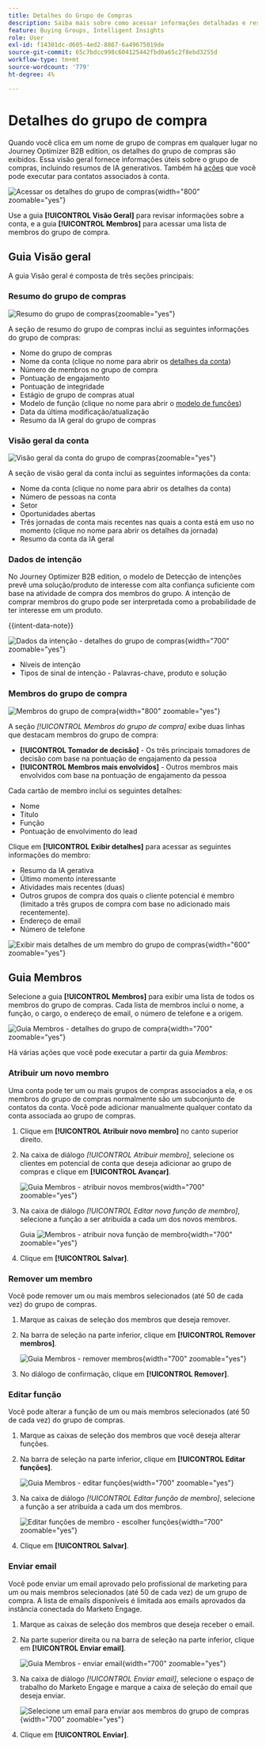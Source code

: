 ```yaml
---
title: Detalhes do Grupo de Compras
description: Saiba mais sobre como acessar informações detalhadas e resumos de IA gerativos para grupos de compra no Journey Optimizer B2B edition.
feature: Buying Groups, Intelligent Insights
role: User
exl-id: f14301dc-d605-4ed2-8867-6a49675019de
source-git-commit: 65c7bdcc998c604125442fbd0a65c2f8ebd3255d
workflow-type: tm+mt
source-wordcount: '779'
ht-degree: 4%

---
```


# Detalhes do grupo de compra

Quando você clica em um nome de grupo de compras em qualquer lugar no Journey Optimizer B2B edition, os detalhes do grupo de compras são exibidos. Essa visão geral fornece informações úteis sobre o grupo de compras, incluindo resumos de IA generativos. Também há [ações](#buying-group-actions) que você pode executar para contatos associados à conta.

![Acessar os detalhes do grupo de compras](./assets/buying-group-details.png){width="800" zoomable="yes"}

Use a guia **[!UICONTROL Visão Geral]** para revisar informações sobre a conta, e a guia **[!UICONTROL Membros]** para acessar uma lista de membros do grupo de compra.

## Guia Visão geral

A guia Visão geral é composta de três seções principais:

### Resumo do grupo de compras

![Resumo do grupo de compras](./assets/details-page-buying-group-overview.png){zoomable="yes"}

A seção de resumo do grupo de compras inclui as seguintes informações do grupo de compras:

* Nome do grupo de compras
* Nome da conta (clique no nome para abrir os [detalhes da conta](../accounts/account-details.md))
* Número de membros no grupo de compra
* Pontuação de engajamento
* Pontuação de integridade
* Estágio de grupo de compras atual
* Modelo de função (clique no nome para abrir o [modelo de funções](buying-groups-role-templates.md#access-and-browse-role-templates))
* Data da última modificação/atualização
* Resumo da IA geral do grupo de compras

### Visão geral da conta

![Visão geral da conta do grupo de compras](./assets/details-page-buying-group-account-overview.png){zoomable="yes"}

A seção de visão geral da conta inclui as seguintes informações da conta:

* Nome da conta (clique no nome para abrir os detalhes da conta)
* Número de pessoas na conta
* Setor
* Oportunidades abertas
* Três jornadas de conta mais recentes nas quais a conta está em uso no momento (clique no nome para abrir os detalhes da jornada)
* Resumo da conta da IA geral

### Dados de intenção

No Journey Optimizer B2B edition, o modelo de Detecção de intenções prevê uma solução/produto de interesse com alta confiança suficiente com base na atividade de compra dos membros do grupo. A intenção de comprar membros do grupo pode ser interpretada como a probabilidade de ter interesse em um produto.

{{intent-data-note}}

![Dados da intenção - detalhes do grupo de compras](../accounts/assets/intent-data-panel.png){width="700" zoomable="yes"}

* Níveis de intenção
* Tipos de sinal de intenção - Palavras-chave, produto e solução

### Membros do grupo de compra

![Membros do grupo de compra](./assets/details-page-buying-group-members.png){width="800" zoomable="yes"}

A seção _[!UICONTROL Membros do grupo de compra]_ exibe duas linhas que destacam membros do grupo de compra:

* **[!UICONTROL Tomador de decisão]** - Os três principais tomadores de decisão com base na pontuação de engajamento da pessoa
* **[!UICONTROL Membros mais envolvidos]** - Outros membros mais envolvidos com base na pontuação de engajamento da pessoa

Cada cartão de membro inclui os seguintes detalhes:

* Nome
* Título
* Função
* Pontuação de envolvimento do lead

Clique em **[!UICONTROL Exibir detalhes]** para acessar as seguintes informações do membro:

* Resumo da IA gerativa
* Último momento interessante
* Atividades mais recentes (duas)
* Outros grupos de compra dos quais o cliente potencial é membro (limitado a três grupos de compra com base no adicionado mais recentemente).
* Endereço de email
* Número de telefone

![Exibir mais detalhes de um membro do grupo de compras](./assets/details-page-buying-group-members-view-details.png){width="600" zoomable="yes"}

## Guia Membros

Selecione a guia **[!UICONTROL Membros]** para exibir uma lista de todos os membros do grupo de compras. Cada lista de membros inclui o nome, a função, o cargo, o endereço de email, o número de telefone e a origem.

![Guia Membros - detalhes do grupo de compra](./assets/buying-group-details-members-tab.png){width="700" zoomable="yes"}

Há várias ações que você pode executar a partir da guia _Membros_:

### Atribuir um novo membro

Uma conta pode ter um ou mais grupos de compras associados a ela, e os membros do grupo de compras normalmente são um subconjunto de contatos da conta. Você pode adicionar manualmente qualquer contato da conta associada ao grupo de compras.

1. Clique em **[!UICONTROL Atribuir novo membro]** no canto superior direito.

1. Na caixa de diálogo _[!UICONTROL Atribuir membro]_, selecione os clientes em potencial de conta que deseja adicionar ao grupo de compras e clique em **[!UICONTROL Avançar]**.

   ![Guia Membros - atribuir novos membros](./assets/buying-group-details-assign-member.png){width="700" zoomable="yes"}

1. Na caixa de diálogo _[!UICONTROL Editar nova função de membro]_, selecione a função a ser atribuída a cada um dos novos membros.

   Guia ![Membros - atribuir nova função de membro](./assets/buying-group-details-assign-member-edit-role.png){width="700" zoomable="yes"}

1. Clique em **[!UICONTROL Salvar]**.

### Remover um membro

Você pode remover um ou mais membros selecionados (até 50 de cada vez) do grupo de compras.

1. Marque as caixas de seleção dos membros que deseja remover.

1. Na barra de seleção na parte inferior, clique em **[!UICONTROL Remover membros]**.

   ![Guia Membros - remover membros](./assets/buying-group-details-remove-selected.png){width="700" zoomable="yes"}

1. No diálogo de confirmação, clique em **[!UICONTROL Remover]**.

### Editar função

Você pode alterar a função de um ou mais membros selecionados (até 50 de cada vez) do grupo de compras.

1. Marque as caixas de seleção dos membros que você deseja alterar funções.

1. Na barra de seleção na parte inferior, clique em **[!UICONTROL Editar funções]**.

   ![Guia Membros - editar funções](./assets/buying-group-details-edit-roles.png){width="700" zoomable="yes"}

1. Na caixa de diálogo _[!UICONTROL Editar função de membro]_, selecione a função a ser atribuída a cada um dos membros.

   ![Editar funções de membro - escolher funções](./assets/buying-group-details-edit-roles-choose-roles.png){width="700" zoomable="yes"}

1. Clique em **[!UICONTROL Salvar]**.

### Enviar email

Você pode enviar um email aprovado pelo profissional de marketing para um ou mais membros selecionados (até 50 de cada vez) de um grupo de compra. A lista de emails disponíveis é limitada aos emails aprovados da instância conectada do Marketo Engage.

1. Marque as caixas de seleção dos membros que deseja receber o email.

1. Na parte superior direita ou na barra de seleção na parte inferior, clique em **[!UICONTROL Enviar email]**.

   ![Guia Membros - enviar email](./assets/buying-group-details-send-email.png){width="700" zoomable="yes"}

1. Na caixa de diálogo _[!UICONTROL Enviar email]_, selecione o espaço de trabalho do Marketo Engage e marque a caixa de seleção do email que deseja enviar.

   ![Selecione um email para enviar aos membros do grupo de compras](../accounts/assets/account-details-send-email-dialog.png){width="700" zoomable="yes"}

1. Clique em **[!UICONTROL Enviar]**.
